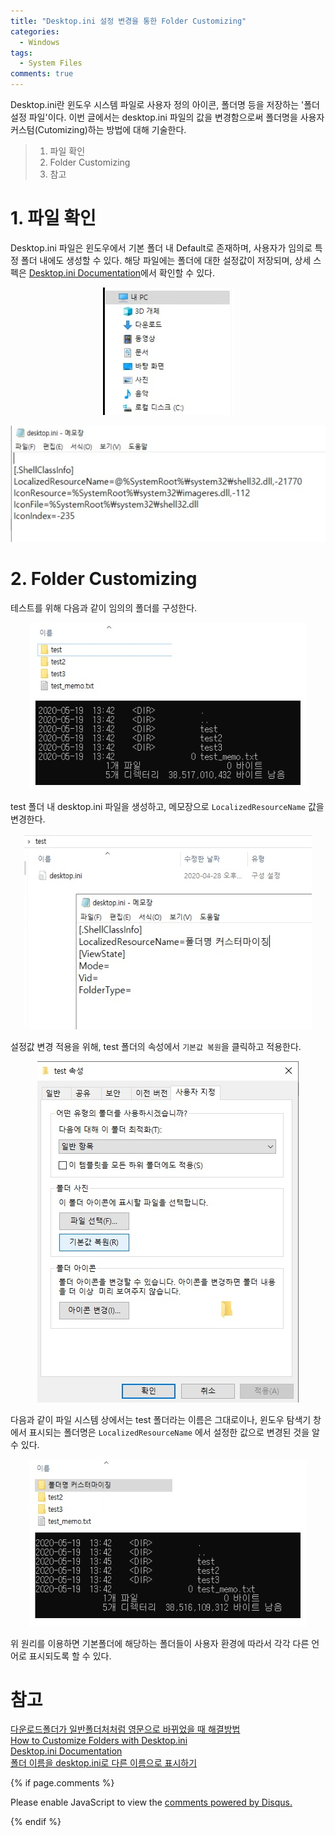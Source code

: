 ```yaml
---
title: "Desktop.ini 설정 변경을 통한 Folder Customizing"
categories:
  - Windows
tags:
  - System Files
comments: true
---
```


Desktop.ini란 윈도우 시스템 파일로 사용자 정의 아이콘, 폴더명 등을 저장하는 '폴더 설정 파일'이다.
이번 글에서는 desktop.ini 파일의 값을 변경함으로써 폴더명을 사용자 커스텀(Cutomizing)하는 방법에 대해 기술한다.

> 1. 파일 확인
> 2. Folder Customizing
> 3. 참고


# 1. 파일 확인

Desktop.ini 파일은 윈도우에서 기본 폴더 내 Default로 존재하며, 사용자가 임의로 특정 폴더 내에도 생성할 수 있다.
해당 파일에는 폴더에 대한 설정값이 저장되며, 상세 스펙은 [Desktop.ini Documentation](https://hwiegman.home.xs4all.nl/desktopini.html)에서 확인할 수 있다.

<center><p><img src="/assets/desktop.ini/1. 기본폴더.jpg"></p></center>

<center><p><img src="/assets/desktop.ini/2. 파일내용.jpg"></p></center>


# 2. Folder Customizing

테스트를 위해 다음과 같이 임의의 폴더를 구성한다.

<center><p><img src="/assets/desktop.ini/3. 변경전.jpg"></p></center>

test 폴더 내 desktop.ini 파일을 생성하고, 메모장으로 `LocalizedResourceName` 값을 변경한다.

<center><p><img src="/assets/desktop.ini/4. 커스터마이징.jpg"></p></center>

설정값 변경 적용을 위해, test 폴더의 속성에서 `기본값 복원`을 클릭하고 적용한다.

<center><p><img src="/assets/desktop.ini/5. 적용.jpg"></p></center>

다음과 같이 파일 시스템 상에서는 test 폴더라는 이름은 그대로이나, 
윈도우 탐색기 창에서 표시되는 폴더명은 `LocalizedResourceName` 에서 설정한 값으로 변경된 것을 알 수 있다.

<center><p><img src="/assets/desktop.ini/6. 변경후.jpg"></p></center>

위 원리를 이용하면 기본폴더에 해당하는 폴더들이 사용자 환경에 따라서 각각 다른 언어로 표시되도록 할 수 있다.


# 참고


[다운로드폴더가 일반폴더처처럼 영문으로 바뀌었을 때 해결방법](ttps://answers.microsoft.com/ko-kr/windows/forum/windows_7-files/%EB%8B%A4%EC%9A%B4%EB%A1%9C%EB%93%9C/cdf75cc7-58b9-49ab-8262-771bf9a894da)
<br>[How to Customize Folders with Desktop.ini](https://docs.microsoft.com/en-us/windows/win32/shell/how-to-customize-folders-with-desktop-ini)
<br>[Desktop.ini Documentation](https://hwiegman.home.xs4all.nl/desktopini.html)
<br>[폴더 이름을 desktop.ini로 다른 이름으로 표시하기](https://studioxga.net/1430)
<br>

{% if page.comments %}

<div id="disqus_thread"></div>
<script>

/**
*  RECOMMENDED CONFIGURATION VARIABLES: EDIT AND UNCOMMENT THE SECTION BELOW TO INSERT DYNAMIC VALUES FROM YOUR PLATFORM OR CMS.
*  LEARN WHY DEFINING THESE VARIABLES IS IMPORTANT: https://disqus.com/admin/universalcode/#configuration-variables*/
/*
var disqus_config = function () {
this.page.url = PAGE_URL;  // Replace PAGE_URL with your page's canonical URL variable
this.page.identifier = PAGE_IDENTIFIER; // Replace PAGE_IDENTIFIER with your page's unique identifier variable
};
*/
(function() { // DON'T EDIT BELOW THIS LINE
var d = document, s = d.createElement('script');
s.src = 'https://https-c0msherl0ck-github-io.disqus.com/embed.js';
s.setAttribute('data-timestamp', +new Date());
(d.head || d.body).appendChild(s);
})();
</script>
<noscript>Please enable JavaScript to view the <a href="https://disqus.com/?ref_noscript">comments powered by Disqus.</a></noscript>
                            
{% endif %}
